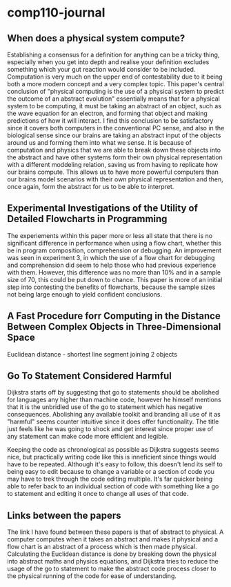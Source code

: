 # comp110-journal

<h2>When does a physical system compute?</h2>

Establishing a consensus for a definition for anything can be a tricky thing, especially when you get into depth and realise your definition excludes something which your gut reaction would consider to be included. Computation is very much on the upper end of contestability due to it being both a more modern concept and a very complex topic. This paper's central conclusion of "physical computing is the use of a physical system to predict the outcome of an abstract evolution" essentially means that for a physical system to be computing, it must be taking an abstract of an object, such as the wave equation for an electron, and forming that object and making predictions of how it will interact. I find this conclusion to be satisfactory since it covers both computers in the conventional PC sense, and also in the biological sense since our brains are taking an abstract input of the objects around us and forming them into what we sense. It is because of computation and physics that we are able to break down these objects into the abstract and have other systems form their own physical representation with a different moddeling relation, saving us from having to replicate how our brains compute. This allows us to have more powerful computers than our brains model scenarios with their own physical representation and then, once again, form the abstract for us to be able to interpret.

<h2>Experimental Investigations of the Utility of Detailed Flowcharts in Programming</h2>

The experiements within this paper more or less all state that there is no significant difference in performance when using a flow chart, whether this be in program composition, comprehension or debugging. An improvement was seen in experiment 3, in which the use of a flow chart for debugging and comprehension did seem to help those who had previous experience with them. However, this difference was no more than 10% and in a sample size of 70, this could be put down to chance. This paper is more of an initial step into contesting the benefits of flowcharts, because the sample sizes not being large enough to yield confident conclusions.

<h2>A Fast Procedure forr Computing in the Distance Between Complex Objects in Three-Dimensional Space</h2>

Euclidean distance - shortest line segment joining 2 objects

<h2>Go To Statement Considered Harmful</h2>

Dijkstra starts off by suggesting that go to statements should be abolished for languages any higher than machine code, however he himself mentions that it is the unbridled use of the go to statement which has negative consequences. Abolishing any available toolkit and branding all use of it as "harmful" seems counter intuitive since it does offer functionality. The title just feels like he was going to shock and get interest since proper use of any statement can make code more efficient and legible.

Keeping the code as chronological as possible as Dijkstra suggests seems nice, but practically writing code like this is inneficient since things would have to be repeated. Although it's easy to follow, this doesn't lend its self to being easy to edit because to change a variable or a section of code you may have to trek through the code editing multiple. It's far quicker being able to refer back to an individual section of code with something like a go to statement and editing it once to change all uses of that code.

<h2>Links between the papers</h2>

The link I have found between these papers is that of abstract to physical. A computer computes when it takes an abstract and makes it physical and a flow chart is an abstract of a process which is then made physical. Calculating the Euclidean distance is done by breaking down the physical into abstract maths and physics equations, and Dijkstra tries to reduce the usage of the go to statement to make the abstract code process closer to the physical running of the code for ease of understanding.
